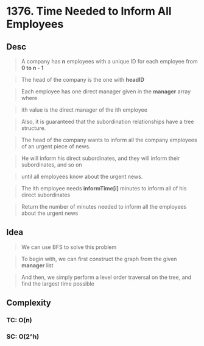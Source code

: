 # 1376. Time Needed to Inform All Employees

## Desc

> A company has **n** employees with a unique ID for each employee from **0 to n - 1**

> The head of the company is the one with **headID**

> Each employee has one direct manager given in the **manager** array where

> ith value is the direct manager of the ith employee

> Also, it is guaranteed that the subordination relationships have a tree structure.

> The head of the company wants to inform all the company employees of an urgent piece of news.

> He will inform his direct subordinates, and they will inform their subordinates, and so on

> until all employees know about the urgent news.

> The ith employee needs **informTime[i]** minutes to inform all of his direct subordinates

> Return the number of minutes needed to inform all the employees about the urgent news

## Idea

> We can use BFS to solve this problem

> To begin with, we can first construct the graph from the given **manager** list

> And then, we simply perform a level order traversal on the tree, and find the largest time possible

## Complexity

### TC: O(n)

### SC: O(2^h)